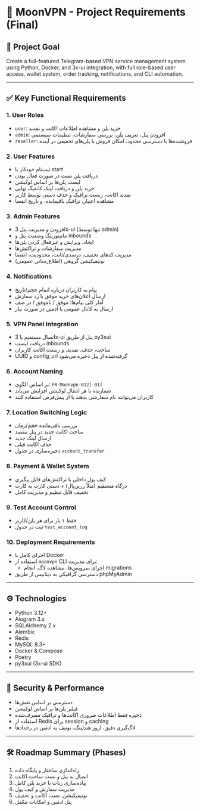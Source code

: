 # 🌙 MoonVPN - Project Requirements (Final)

## 🧩 Project Goal
Create a full-featured Telegram-based VPN service management system using Python, Docker, and 3x-ui integration, with full role-based user access, wallet system, order tracking, notifications, and CLI automation.

---

## ✅ Key Functional Requirements

### 1. User Roles
- `user`: خرید پلن و مشاهده اطلاعات اکانت و تمدید
- `admin`: افزودن پنل، تعریف پلن، بررسی سفارشات، تنظیمات سیستمی
- `reseller`: فروشنده‌ها با دسترسی محدود، امکان فروش با پلن‌های تخفیفی در آینده

### 2. User Features
- ثبت‌نام خودکار با start
- دریافت پلن تست در صورت فعال بودن
- لیست پلن‌ها بر اساس لوکیشن
- خرید پلن و دریافت لینک کانفیگ نهایی
- تمدید اکانت، ریست ترافیک و حذف دستی توسط کاربر
- مشاهده اعتبار، ترافیک باقیمانده، و تاریخ انقضا

### 3. Admin Features
- افزودن و مدیریت پنل 3x-ui (تنها توسط admin)
- مانیتورینگ وضعیت پنل و inbounds
- ایجاد، ویرایش و غیرفعال کردن پلن‌ها
- مدیریت سفارشات و تراکنش‌ها
- مدیریت کدهای تخفیف، درصدی/ثابت، محدودیت، انقضا
- نوتیفیکیشن گروهی (اطلاع‌رسانی عمومی)

### 4. Notifications
- پیام به کاربران درباره اتمام حجم/تاریخ
- ارسال اعلان‌های خرید موفق یا رد سفارش
- آمار کلی پیام‌ها: موفق / ناموفق / در صف
- ارسال به کانال عمومی یا ادمین در صورت نیاز

### 5. VPN Panel Integration
- اتصال مستقیم با 3x-ui پنل از طریق py3xui
- دریافت لیست inbounds
- ساخت، حذف، تمدید، و ریست اکانت کاربران
- UUID و config_url گرفته‌شده از پنل ذخیره می‌شود

### 6. Account Naming
- بر اساس الگوی: `FR-Moonvpn-012[-01]`
- شمارنده با هر انتقال لوکیشن افزایش می‌یابد
- کاربران می‌توانند نام سفارشی بدهند یا از پیش‌فرض استفاده کنند

### 7. Location Switching Logic
- بررسی باقی‌مانده حجم/زمان
- ساخت اکانت جدید در پنل مقصد
- ارسال لینک جدید
- حذف اکانت قبلی
- ذخیره‌سازی در جدول `account_transfer`

### 8. Payment & Wallet System
- کیف پول داخلی با تراکنش‌های قابل پیگیری
- درگاه مستقیم (مثلاً زرین‌پال) + دستی کارت به کارت
- تخفیف‌ قابل تنظیم و مدیریت کامل

### 9. Test Account Control
- فقط ۱ بار برای هر پلن/کاربر
- ثبت در جدول `test_account_log`

### 10. Deployment Requirements
- اجرای کامل با Docker
- استفاده از `moonvpn` CLI برای مدیریت:
  - اجرای سرویس‌ها، مشاهده لاگ، انجام migrations
- دسترسی گرافیکی به دیتابیس از طریق phpMyAdmin

---

## ⚙️ Technologies
- Python 3.12+
- Aiogram 3.x
- SQLAlchemy 2.x
- Alembic
- Redis
- MySQL 8.3+
- Docker & Compose
- Poetry
- py3xui (3x-ui SDK)

---

## 🔐 Security & Performance
- دسترسی بر اساس نقش‌ها
- فیلتر پلن‌ها بر اساس لوکیشن
- ذخیره فقط اطلاعات ضروری اکانت‌ها و ترافیک مصرف‌شده
- استفاده از Redis برای session و caching
- لاگ‌گیری دقیق، ارور هندلینگ، نوتیف به ادمین در رخدادها

---

## 🛠 Roadmap Summary (Phases)
1. راه‌اندازی ساختار و پایگاه داده
2. اتصال به پنل و تست ساخت اکانت
3. پیاده‌سازی ربات با خرید پلن کامل
4. مدیریت سفارش و کیف پول
5. نوتیفیکیشن، تست اکانت و تخفیف
6. پنل ادمین و امکانات مکمل

